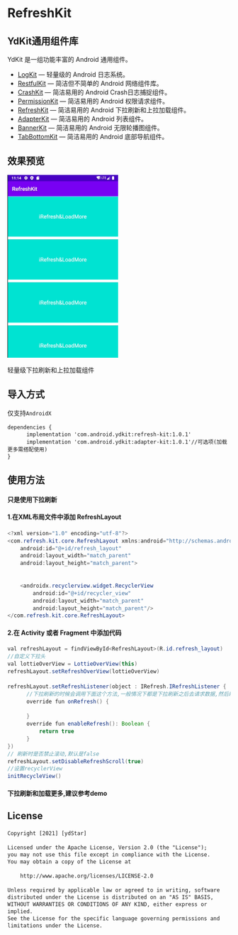 # RefreshKit

## YdKit通用组件库
YdKit 是一组功能丰富的 Android 通用组件。

* [LogKit](https://github.com/ydstar/LogKit) — 轻量级的 Android 日志系统。
* [RestfulKit](https://github.com/ydstar/RestfulKit) — 简洁但不简单的 Android 网络组件库。
* [CrashKit](https://github.com/ydstar/CrashKit) — 简洁易用的 Android Crash日志捕捉组件。
* [PermissionKit](https://github.com/ydstar/PermissionKit) — 简洁易用的 Android 权限请求组件。
* [RefreshKit](https://github.com/ydstar/RefreshKit) — 简洁易用的 Android 下拉刷新和上拉加载组件。
* [AdapterKit](https://github.com/ydstar/AdapterKit) — 简洁易用的 Android 列表组件。
* [BannerKit](https://github.com/ydstar/BannerKit) — 简洁易用的 Android 无限轮播图组件。
* [TabBottomKit](https://github.com/ydstar/TabBottomKit) — 简洁易用的 Android 底部导航组件。

## 效果预览
<img src="https://github.com/ydstar/RefreshKit/blob/main/preview/show.gif" alt="动图演示效果" width="250px">

轻量级下拉刷新和上拉加载组件

## 导入方式

仅支持`AndroidX`
```
dependencies {
      implementation 'com.android.ydkit:refresh-kit:1.0.1'
      implementation 'com.android.ydkit:adapter-kit:1.0.1'//可选项(加载更多需搭配使用)
}
```

## 使用方法

#### 只是使用下拉刷新
#### 1.在XML布局文件中添加 RefreshLayout
```java
<?xml version="1.0" encoding="utf-8"?>
<com.refresh.kit.core.RefreshLayout xmlns:android="http://schemas.android.com/apk/res/android"
    android:id="@+id/refresh_layout"
    android:layout_width="match_parent"
    android:layout_height="match_parent">


    <androidx.recyclerview.widget.RecyclerView
        android:id="@+id/recycler_view"
        android:layout_width="match_parent"
        android:layout_height="match_parent"/>
</com.refresh.kit.core.RefreshLayout>
```

#### 2.在 Activity 或者 Fragment 中添加代码
```java
val refreshLayout = findViewById<RefreshLayout>(R.id.refresh_layout)
//自定义下拉头
val lottieOverView = LottieOverView(this)
refreshLayout.setRefreshOverView(lottieOverView)

refreshLayout.setRefreshListener(object : IRefresh.IRefreshListener {
      //下拉刷新的时候会调用下面这个方法,一般情况下都是下拉刷新之后去请求数据,然后刷新列表
      override fun onRefresh() {

      }
      override fun enableRefresh(): Boolean {
          return true
      }
})
// 刷新时是否禁止滚动,默认是false
refreshLayout.setDisableRefreshScroll(true)
//设置recyclerView
initRecycleView()
```

#### 下拉刷新和加载更多,建议参考demo


## License
```text
Copyright [2021] [ydStar]

Licensed under the Apache License, Version 2.0 (the "License");
you may not use this file except in compliance with the License.
You may obtain a copy of the License at

    http://www.apache.org/licenses/LICENSE-2.0

Unless required by applicable law or agreed to in writing, software
distributed under the License is distributed on an "AS IS" BASIS,
WITHOUT WARRANTIES OR CONDITIONS OF ANY KIND, either express or implied.
See the License for the specific language governing permissions and
limitations under the License.
```
